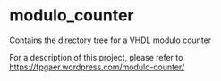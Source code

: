 # modulo_counter
Contains the directory tree for a VHDL modulo counter

For a description of this project, please refer to https://fpgaer.wordpress.com/modulo-counter/

